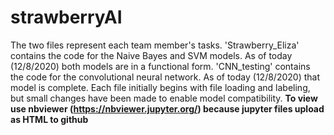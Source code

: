# strawberryAI
The two files represent each team member's tasks. 
'Strawberry_Eliza' contains the code for the Naive Bayes and SVM models. As of today (12/8/2020)
both models are in a functional form. 
'CNN_testing' contains the code for the convolutional neural network. As of today (12/8/2020)
that model is complete.
Each file initially begins with file loading and labeling, but small changes have been made to enable 
model compatibility. 
**To view use nbviewer (https://nbviewer.jupyter.org/) because jupyter files upload as HTML to github**
